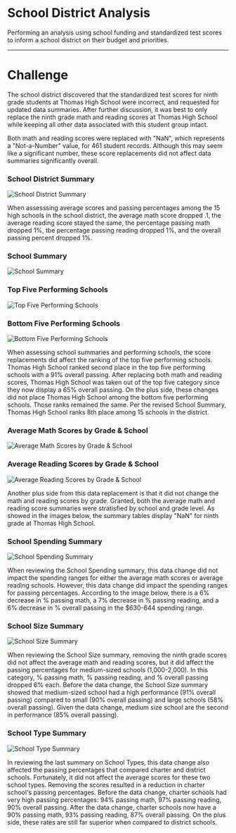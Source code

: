 # School District Analysis
Performing an analysis using school funding and standardized test scores to inform a school district on their budget and priorities.

---
# Challenge
The school district discovered that the standardized test scores for ninth grade students at Thomas High School were incorrect, and requested for updated data summaries. After further discussion, it was best to only replace the ninth grade math and reading scores at Thomas High School while keeping all other data associated with this student group intact. 

Both math and reading scores were replaced with "NaN", which represents a "Not-a-Number" value, for 461 student records. Although this may seem like a significant number, these score replacements did not affect data summaries significantly overall.

### School District Summary
![School District Summary](IMG1_DistrictSummaryDF.png)

When assesssing average scores and passing percentages among the 15 high schools in the school district, the average math score dropped .1, the average reading score stayed the same, the percentage passing math dropped 1%, tbe percentage passing reading dropped 1%, and the overall passing percent dropped 1%.


### School Summary
![School Summary](IMG2_PerSchoolSummaryDF.png)

### Top Five Performing Schools
![Top Five Performing Schools](IMG8_TopFiveSchools.png)

### Bottom Five Performing Schools
![Bottom Five Performing Schools](IMG9_BottomFiveSchools.png)

When assessing school summaries and performing schools, the score replacements did affect the ranking of the top five performing schools. Thomas High School ranked second place in the top five performing schools with a 91% overall passing. After replacing both math and reading scores, Thomas High School was taken out of the top five category since they now display a 65% overall passing. On the plus side, these changes did not place Thomas High School among the bottom five performing schools. Those ranks remained the same. Per the revised School Summary, Thomas High School ranks 8th place among 15 schools in the district.


### Average Math Scores by Grade & School
![Average Math Scores by Grade & School](IMG6_AvgMathScores_byGrade&School.png)

### Average Reading Scores by Grade & School
![Average Reading Scores by Grade & School](IMG7_AvgReadingScores_byGrade&School.png)

Another plus side from this data replacement is that it did not change the math and reading scores by grade. Granted, both the average math and reading score summaries were stratisfied by school and grade level. As showed in the images below, the summary tables display "NaN" for ninth grade at Thomas High School. 


### School Spending Summary
![School Spending Summary](IMG3_SchoolSpendingSummaryDF.png)

When reviewing the School Spending summary, this data change did not impact the spending ranges for either the average math scores or average reading schools. However, this data change did impact the spending ranges for passing percentages. According to the image below, there is a 6% decrease in % passing math, a 7% decrease in % passing reading, and a 6% decrease in % overall passing in the $630-644 spending range.


### School Size Summary
![School Size Summary](IMG4_SchoolSizeSummaryDF.png)

When reviewing the School Size summary, removing the ninth grade scores did not affect the average math and reading scores, but it did affect the passing percentages for medium-sized schools (1,000-2,000). In this category, % passing math, % passing reading, and % overall passing dropped 6% each. Before the data change, the School Size summary showed that medium-sized school had a high performance (91% overall passing) compared to small (90% overall passing) and large schools (58% overall passing). Given the data change, medium size school are the second in performance (85% overall passing).


### School Type Summary
![School Type Summary](IMG5_SchoolTypeSummaryDF.png)

In reviewing the last summary on School Types, this data change also affected the passing percentages that compared charter and district schools. Fortunately, it did not affect the average scores for these two school types. Removing the scores resulted in a reduction in charter school's passing percentages. Before the data change, charter schools had very high passing percentages: 94% passing math, 97% passing reading, 90% overall passing. After the data change, charter schools now have a 90% passing math, 93% passing reading, 87% overall passing. On the plus side, these rates are still far superior when compared to district schools.

